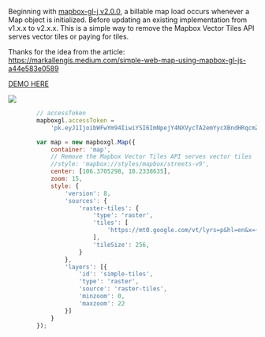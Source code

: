 







 Beginning with [ mapbox-gl-j v2.0.0](https://github.com/mapbox/mapbox-gl-js/releases/tag/v2.0.0), a billable map load occurs whenever a Map object is initialized. Before updating an existing implementation from v1.x.x to v2.x.x. This is a simple way to remove the Mapbox Vector Tiles API serves vector tiles or paying for tiles. 

 Thanks for the idea from the article: https://markallengis.medium.com/simple-web-map-using-mapbox-gl-js-a44e583e0589

 [DEMO HERE](https://holamtruong.github.io/mapbox-gl-js-without-accesstoken/)


![](https://github.com/holamtruong/mapbox-gl-js-without-accesstoken/blob/master/demo2.PNG?raw=true)


```js
        // accessToken
        mapboxgl.accessToken =
            'pk.eyJ1IjoibWFwYm94IiwiYSI6ImNpejY4NXVycTA2emYycXBndHRqcmZ3N3gifQ.rJcFIG214AriISLbB6B5aw';

        var map = new mapboxgl.Map({
            container: 'map',
            // Remove the Mapbox Vector Tiles API serves vector tiles
            //style: 'mapbox://styles/mapbox/streets-v9',
            center: [106.3705298, 10.2338635],
            zoom: 15,
            style: {
                'version': 8,
                'sources': {
                    'raster-tiles': {
                        'type': 'raster',
                        'tiles': [
                            'https://mt0.google.com/vt/lyrs=p&hl=en&x={x}&y={y}&z={z}'
                        ],
                        'tileSize': 256,
                    }
                },
                'layers': [{
                    'id': 'simple-tiles',
                    'type': 'raster',
                    'source': 'raster-tiles',
                    'minzoom': 0,
                    'maxzoom': 22
                }]
            }
        });
```

